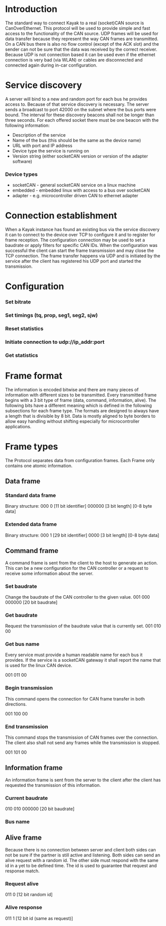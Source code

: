 Introduction
============

The standard way to connect Kayak to a real (socket)CAN source is CanOverEthernet. This protocol
will be used to provide simple and fast access to the functionality of the CAN source.
UDP frames will be used for data transfer because they represent the way CAN frames are
transmitted. On a CAN bus there is also no flow control (except of the ACK slot) and the sender can 
not be sure that the data was received by the correct receiver.
Because UDP is not connection based it can be used even if the ethernet connection is very bad
(via WLAN) or cables are disconnected and connected again during in-car configuration.

Service discovery
=================
A server will bind to a new and random port for each bus he provides access to. Because of that
service discovery is necessary. The server sends a broadcast to port 42000 on the subnet where the
bus ports were bound. The interval for these discovery beacons shall not be longer than three
seconds. For each offered socket there must be one beacon with the following information:

* Description of the service
* Name of the bus (this should be the same as the device name)
* URL with port and IP address
* Device type the service is running on
* Version string (either socketCAN version or version of the adapter software)

### Device types

* socketCAN - general socketCAN service on a linux machine
* embedded - embedded linux with access to a bus over socketCAN
* adapter - e.g. microcontroller driven CAN to ethernet adapter

Connection establishment
========================
When a Kayak instance has found an existing bus via the service discovery it can to connect to the
device over TCP to configure it and to register for frame reception.
The configuration connection may be used to set a baudrate or apply filters for specific CAN IDs.
When the configuration was successful the client can start the frame transmission and may close the
TCP connection. The frame transfer happens via UDP and is initiated by the service after the client
has registered his UDP port and started the transmission.

Configuration
=============

### Set bitrate

### Set timings (tq, prop, seg1, seg2, sjw)

### Reset statistics

### Initiate connection to udp://ip_addr:port

### Get statistics

###

Frame format
============
The information is encoded bitwise and there are many pieces of information with different sizes to
be transmitted. Every transmitted frame begins with a 3 bit type of frame (data, command,
information, alive). The following bits have a different meaning which is defined in the following
subsections for each frame type.
The formats are designed to always have a length that is divisible by 8 bit. Data is mostly aligned
to byte borders to allow easy handling without shifting especially for microcontroller applications.  

Frame types
============

The Protocol separates data from configuration frames. Each Frame only contains one atomic 
information.

Data frame
----------

### Standard data frame

Binary structure:
000 0 [11 bit identifier] 000000 [3 bit length] [0-8 byte data]

### Extended data frame

Binary structure:
000 1 [29 bit identifier] 0000 [3 bit length] [0-8 byte data]

Command frame
-------------

A command frame is sent from the client to the host to generate an action. This can be a new
configuration for the CAN controller or a request to receive some information about the server.

### Set baudrate

Change the baudrate of the CAN controller to the given value.
001 000 000000 [20 bit baudrate]

### Get baudrate

Request the transmission of the baudrate value that is currently set.
001 010 00

### Get bus name

Every service must provide a human readable name for each bus it provides. If the service is a
socketCAN gateway it shall report the name that is used for the linux CAN device.

001 011 00

### Begin transmission

This command opens the connection for CAN frame transfer in both directions.

001 100 00

### End transmission

This command stops the transmission of CAN frames over the connection. The client also shall not
send any frames while the transmission is stopped.

001 101 00

Information frame
-----------------

An information frame is sent from the server to the client after the client has requested the
transmission of this information.

### Current baudrate
010 010 000000 [20 bit baudrate]

### Bus name


Alive frame
-----------

Because there is no connection between server and client both sides can not be sure if the partner
is still active and listening. Both sides can send an alive request with a random id. The other
side must respond with the same id in a yet to be defined time. The id is used to guarantee that
request and response match.

### Request alive

011 0 [12 bit random id]

### Alive response

011 1 [12 bit id (same as request)]